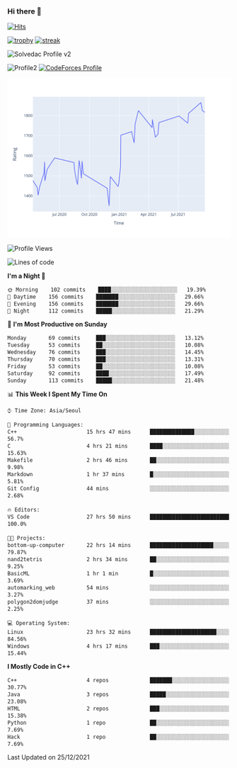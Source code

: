 ### Hi there 👋

<!--
**ingyu1008/ingyu1008** is a ✨ _special_ ✨ repository because its `README.md` (this file) appears on your GitHub profile.

Here are some ideas to get you started:

- 🔭 I’m currently working on ...
- 🌱 I’m currently learning ...
- 👯 I’m looking to collaborate on ...
- 🤔 I’m looking for help with ...
- 💬 Ask me about ...
- 📫 How to reach me: ...
- 😄 Pronouns: ...
- ⚡ Fun fact: ...
[![Github Profile](https://github-readme-stats.vercel.app/api?username=ingyu1008&count_private=true&hide=contribs,prs&show_icons=true&theme=vue-dark)](https://github.com/ingyu1008)  
-->
[![Hits](https://hits.seeyoufarm.com/api/count/incr/badge.svg?url=https%3A%2F%2Fgithub.com%2Fingyu1008)](https://github.com/ingyu1008)

[![trophy](https://github-profile-trophy.vercel.app/?username=ingyu1008&row=2&column=3&theme=flat)](https://github.com/ryo-ma/github-profile-trophy)
[![streak](https://github-readme-streak-stats.herokuapp.com/?user=ingyu1008)](https://github.com/ingyu1008)

<!-- ![Solvedac Profile](http://mazassumnida.wtf/api/v2/generate_badge?boj=ingyu1008) -->
![Solvedac Profile v2](https://github-readme-solvedac.hyp3rflow.vercel.app/api/?handle=ingyu1008)

![Profile2](https://github-readme-stats.vercel.app/api?username=ingyu1008&show_icons=true&hide_border=true&count_private=true)
[![CodeForces Profile](http://cf.leed.at?id=MatWhyTle)](https://codeforces.com/profile/MatWhyTle)

![Codeforces Graph](https://github.com/ingyu1008/Algorithm-Problem-Solving/blob/master/cfStats.svg)

<!--START_SECTION:waka-->
![Profile Views](http://img.shields.io/badge/Profile%20Views-6-blue)

![Lines of code](https://img.shields.io/badge/From%20Hello%20World%20I%27ve%20Written-199%20Thousand%20lines%20of%20code-blue)

**I'm a Night 🦉** 

```text
🌞 Morning    102 commits    ████░░░░░░░░░░░░░░░░░░░░░   19.39% 
🌆 Daytime    156 commits    ███████░░░░░░░░░░░░░░░░░░   29.66% 
🌃 Evening    156 commits    ███████░░░░░░░░░░░░░░░░░░   29.66% 
🌙 Night      112 commits    █████░░░░░░░░░░░░░░░░░░░░   21.29%

```
📅 **I'm Most Productive on Sunday** 

```text
Monday       69 commits     ███░░░░░░░░░░░░░░░░░░░░░░   13.12% 
Tuesday      53 commits     ██░░░░░░░░░░░░░░░░░░░░░░░   10.08% 
Wednesday    76 commits     ███░░░░░░░░░░░░░░░░░░░░░░   14.45% 
Thursday     70 commits     ███░░░░░░░░░░░░░░░░░░░░░░   13.31% 
Friday       53 commits     ██░░░░░░░░░░░░░░░░░░░░░░░   10.08% 
Saturday     92 commits     ████░░░░░░░░░░░░░░░░░░░░░   17.49% 
Sunday       113 commits    █████░░░░░░░░░░░░░░░░░░░░   21.48%

```


📊 **This Week I Spent My Time On** 

```text
⌚︎ Time Zone: Asia/Seoul

💬 Programming Languages: 
C++                      15 hrs 47 mins      ██████████████░░░░░░░░░░░   56.7% 
C                        4 hrs 21 mins       ████░░░░░░░░░░░░░░░░░░░░░   15.63% 
Makefile                 2 hrs 46 mins       ██░░░░░░░░░░░░░░░░░░░░░░░   9.98% 
Markdown                 1 hr 37 mins        █░░░░░░░░░░░░░░░░░░░░░░░░   5.81% 
Git Config               44 mins             ░░░░░░░░░░░░░░░░░░░░░░░░░   2.68%

🔥 Editors: 
VS Code                  27 hrs 50 mins      █████████████████████████   100.0%

🐱‍💻 Projects: 
bottom-up-computer       22 hrs 14 mins      ████████████████████░░░░░   79.87% 
nand2tetris              2 hrs 34 mins       ██░░░░░░░░░░░░░░░░░░░░░░░   9.25% 
BasicML                  1 hr 1 min          █░░░░░░░░░░░░░░░░░░░░░░░░   3.69% 
automarking_web          54 mins             ░░░░░░░░░░░░░░░░░░░░░░░░░   3.27% 
polygon2domjudge         37 mins             ░░░░░░░░░░░░░░░░░░░░░░░░░   2.25%

💻 Operating System: 
Linux                    23 hrs 32 mins      █████████████████████░░░░   84.56% 
Windows                  4 hrs 17 mins       ███░░░░░░░░░░░░░░░░░░░░░░   15.44%

```

**I Mostly Code in C++** 

```text
C++                      4 repos             ███████░░░░░░░░░░░░░░░░░░   30.77% 
Java                     3 repos             █████░░░░░░░░░░░░░░░░░░░░   23.08% 
HTML                     2 repos             ███░░░░░░░░░░░░░░░░░░░░░░   15.38% 
Python                   1 repo              ██░░░░░░░░░░░░░░░░░░░░░░░   7.69% 
Hack                     1 repo              ██░░░░░░░░░░░░░░░░░░░░░░░   7.69%

```



 Last Updated on 25/12/2021
<!--END_SECTION:waka-->
